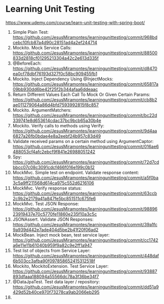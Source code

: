 # Learning Unit Testing

https://www.udemy.com/course/learn-unit-testing-with-spring-boot/

1. Simple Plain Test: https://github.com/JesusMiramontes/learningunittesting/commit/968bdcebc10fcb87a4d90c28151ad4a2ef244714
2. Mockito. Mock Service Calls: https://github.com/JesusMiramontes/learningunittesting/commit/88500833d2818cf01295213304a42c2e613d335f
3. @BeforeEach: https://github.com/JesusMiramontes/learningunittesting/commit/d8470ea0cf78dbf76193d327f0c58bc909455fb1
4. Mockito. Inject Dependency Using @InjectMocks: https://github.com/JesusMiramontes/learningunittesting/commit/65817a09bb930dd6be42f25f2b344afaa6ddeaac
5. Return Different Values Each Call To Mock Or Given Certain Params: https://github.com/JesusMiramontes/learningunittesting/commit/cb8b2ae011279064a86d4bfd7593992815f8c857
6. Mockito. ArgumentMatchers: https://github.com/JesusMiramontes/learningunittesting/commit/bc22d339741e8d653614cdac37bc9bcb65a30b4e
7. Mockito. Verify calls to methods using Verify: https://github.com/JesusMiramontes/learningunittesting/commit/9d4aa6827a26fb0bdae4e8a2eebf24b957c83d49
8. Validate received params on a certain method using ArgumentCaptor: https://github.com/JesusMiramontes/learningunittesting/commit/016ae6488053cf4afc2ebcf9f841e26988051242
9. Spy: https://github.com/JesusMiramontes/learningunittesting/commit/72d7cdbbcc07c08c3091cdcf466f016e199c0b12
10. MockMvc. Simple test on endpoint. Validate response content: https://github.com/JesusMiramontes/learningunittesting/commit/a5f0ba3c5a9ff211568d614ca975c552d6216106
11. MockMvc. Verify response status: https://github.com/JesusMiramontes/learningunittesting/commit/63ccb2c9b2e2179a41a847fe5bc851511c675fe6
12. MockMvc. Test JSON Response: https://github.com/JesusMiramontes/learningunittesting/commit/9889623919437e70c5770fe11860e235f10a3c5c
13. JSONAssert. Validate JSON Responses: https://github.com/JesusMiramontes/learningunittesting/commit/39a1fc9a939d442e7ade404d5be2b41f20f06ad2
14. MockBean. Inject mock bean, test service layer: https://github.com/JesusMiramontes/learningunittesting/commit/cc1742a6e11e11b61040b959f9a82c9e2ff1a947
15. Test list of objects from Service Layer: https://github.com/JesusMiramontes/learningunittesting/commit/448daf6b503cc3afba90f097858652415312518f
16. Mockito, MockitoExtension. Test Service Layer: https://github.com/JesusMiramontes/learningunittesting/commit/93887893dfaaa188094a55566dc78a3f36be34f7
17. @DataJpaTest. Test data layer / repository: https://github.com/JesusMiramontes/learningunittesting/commit/dd51a9429d52b40ce970f73278ca9ab2066eb295
18. 
